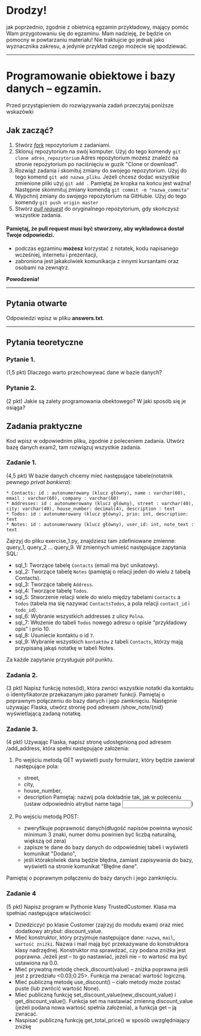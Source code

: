 # Drodzy!
jak poprzednio, zgodnie z obietnicą egzamin przykładowy, mający pomóc Wam przygotowaniu się do egzaminu.
Mam nadzieję, że będzie on pomocny w powtarzaniu materiału!
Nie traktujcie go jednak jako wyznacznika zakresu, a jedynie przykład czego możecie się spodziewać.


----------------------------------------------------------------------------------------

# Programowanie obiektowe i bazy danych &ndash; egzamin.

Przed przystąpieniem do rozwiązywania zadań przeczytaj poniższe wskazówki

## Jak zacząć?

1. Stwórz [*fork*](https://guides.github.com/activities/forking/) repozytorium z zadaniami.
2. Sklonuj repozytorium na swój komputer. Użyj do tego komendy `git clone adres_repozytorium`
Adres repozytorium możesz znaleźć na stronie repozytorium po naciśnięciu w guzik "Clone or download".
3. Rozwiąż zadania i skomituj zmiany do swojego repozytorium. Użyj do tego komend `git add nazwa_pliku`.
Jeżeli chcesz dodać wszystkie zmienione pliki użyj `git add .`
Pamiętaj że kropka na końcu jest ważna!
Następnie skommituj zmiany komendą `git commit -m "nazwa_commita"`
4. Wypchnij zmiany do swojego repozytorium na GitHubie.  Użyj do tego komendy `git push origin master`
5. Stwórz [*pull request*](https://help.github.com/articles/creating-a-pull-request) do oryginalnego repozytorium, gdy skończysz wszystkie zadania.

#### Pamiętaj, że pull request musi być stworzony, aby wykładowca dostał Twoje odpowiedzi.

* podczas egzaminu **możesz** korzystać z notatek, kodu napisanego wcześniej, internetu i prezentacji,
* zabroniona jest jakakolwiek komunikacja z innymi kursantami oraz osobami na zewnątrz.

**Powodzenia!**

----------------------------------------------------------------------------------------

## Pytania otwarte
Odpowiedzi wpisz w pliku **answers.txt**.

----------------------------------------------------------------------------------------

## Pytania teoretyczne
### Pytanie 1.
(1,5 pkt) Dlaczego warto przechowywać dane w bazie danych?

### Pytanie 2.
(2 pkt) Jakie są zalety programowania obektowego? W jaki sposób się je osiąga?

## Zadania praktyczne
Kod wpisz w odpowiednim pliku, zgodnie z poleceniem zadania. Utwórz bazę danych exam2, tam rozwiązuj wszystkie zadania.

### Zadanie 1.
(4,5 pkt) W bazie danych chcemy mieć następujące tabele(notatnik pewnego *privat bankiera*):
```
* Contacts: id : autonumerowany (klucz główny), name : varchar(60), email : varchar(60), company : varchar(60)
* Addresses: id : autonumerowany (klucz główny), street : varchar(40), city: varchar(40), house_number: decimal(4), description : text
* Todos: id : autonumerowany (klucz główny), prio: int, description: text
* Notes: id : autonumerowany (klucz główny), user_id: int, note_text : text
```
Zajrzyj do pliku exercise_1.py, znajdziesz tam zdefiniowane zmienne: query_1, query_2 ... query_9. W zmiennych umieść następujące zapytania SQL:

* sql_1: Tworzące tabelę `Contacts` (email ma być unikatowy).
* sql_2: Tworzące tabelę `Notes` (pamiętaj o relacji jeden do wielu z tabelą Contacts).
* sql_3: Tworzące tabelę `Address`.
* sql_4: Tworzące tabelę `Todos`.
* sql_5: Stworzenie relacji wiele do wielu między tabelami `Contacts` a `Todos` (tabela ma się nazywać `ContactsTodos`, a pola relacji `contact_id` i `todo_id`).
* sql_6: Wybranie wszystkich addresses z ulicy `Polna`.
* sql_7: Włożenie do tabeli `Todos` nowego adresu o opisie "przykładowy opis" i prio 10.
* sql_8: Usuniecie kontaktu o id `7`.
* sql_9: Wybranie wszystkich `kontaktów` z tabeli `Contacts`, którzy mają przypisaną jakąś notatkę w tabeli Notes.

Za każde zapytanie przysługuje pół punktu.

### Zadania 2.
(3 pkt) Napisz funkcję notes(id), która zwróci wszystkie notatki dla kontaktu o identyfikatorze przekazanym jako parametr funkcji. Pamiętaj o poprawnym połączeniu do bazy danych i jego zamknięciu. Następnie używając Flaska, utwórz stronię pod adresem /show_note/{nid} wyświetlającą zadaną notatkę.

### Zadanie 3.
(4 pkt) Używając Flaska, napisz stronę udostępnioną pod adresem /add_address, która spełni następujące założenia:
1. Po wejściu metodą GET wyświetli pusty formularz, który będzie zawierał następujące pola:
    *    street,
    *    city,
    *    house_number,
    *    description
    Pamiętaj: nazwij pola dokładnie tak, jak w poleceniu (ustaw odpowiednio atrybut name taga <input>)

2. Po wejściu metodą POST:
    *    zweryfikuje poprawność danych(długość napisów powinna wynosić minimum 3 znaki, numer domu powinien być liczbą naturalną, większą od zera)
    *    zapisze te dane do bazy danych do odpowiedniej tabeli i wyświetli komunikat "Dodano",
    *    jeśli którakolwiek dana będzie błędna, zamiast zapisywania do bazy, wyświetli na stronie komunikat "Błędne dane".

Pamiętaj o poprawnym połączeniu do bazy danych i jego zamknięciu.

### Zadanie 4
(5 pkt) Napisz program w Pythonie klasy TrustedCustomer. Klasa ma spełniać następujące właściwości:
* Dziedziczyć po klasie Customer (zajrzyj do modułu exam) oraz mieć dodatkowy atrybut: discount_value.
* Mieć konstruktor, który przyjmuje następujące dane: `nazwa`, `mail`, `wartość zniżki`. Nazwa i mail mają być przekazywane do konstruktora klasy nadrzędnej. Konstruktor ma sprawdzać, czy podana zniżka jest poprawna. Jeżeli jest – to go nastawiać, jeżeli nie – to wartość ma być ustawiona na 0.0.
* Mieć prywatną metodę check_discount(value) – zniżka poprawna jeśli jest z przedziału <0.03;0.25>. Funkcja ma zwracać wartość logiczną.
* Mieć publiczną metodę use_discount() – ciało metody może zostać puste (lub zwrócić wartość None).
* Mieć publiczną funkcję set_discount_value(new_discount_value) i get_discount_value(). Funkcja set ma nastawiać zmienną discount_value (jeżeli podana nowa wartość spełnia założenia), a funkcja get – ją zwracać.
* Naspisać publiczną funkcję get_total_price() w sposób uwzględniający zniżkę
